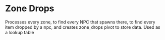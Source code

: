 # Zone Drops

Processes every zone, to find every NPC that spawns there, to find every item dropped by a npc, and creates zone_drops pivot to store data.
Used as a lookup table
